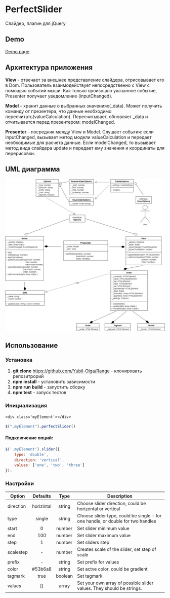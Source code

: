 # PerfectSlider

Слайдер, плагин для jQuery

## Demo
[Demo page](https://yubil-olga.github.io/Range/)

## Архитектура приложения

**View** - отвечает за внешнее представление слайдера, отрисовывает его в Dom. Пользователь взаимодействует непосредственно с View с помощью событий мыши. Как только произошло указанное событие, Presenter получает уведомление (inputChanged).

**Model** - хранит данные о выбранных значениях(_data). Может получить команду от презентера, что данные необходимо пересчитать(valueCalculation). Пересчитывает, обновляет _data и отчитывается перед презентером: modelChanged.

**Presenter** - посредник между View и Model. Слушает события: если inputChanged, вызывает метод модели valueCalculation и передает необходимые для расчета данные. Если modelChanged, то вызывает метод вида слайдера update и передает ему значения и координаты для перерисовки.

## UML диаграмма
![uml](Diagram.jpg "uml diagram")

## Использование

### Установка

1. **git clone** https://github.com/Yubil-Olga/Range - клонировать репозитрорий
2. **npm install** - установить зависимости
3. **npm run build** - запустить сборку
4. **npm test** - запуск тестов

### Инициализация

```
<div class='myElement'></div>
```
```javascript
$(".myElement").perfectSlider()
```

#### Подключение опций:
```javascript
$('.myElement').slider({
	type: 'double',
    direction: 'vertical',
    values: ['one', 'two', 'three']
});
```


### Настройки
| Option        | Defaults      | Type   | Description                                                                     |
| ------------- |:-------------:|:------:|---------------------------------------------------------------------------------|
| direction     | horizintal    | string | Choose slider direction, could be horizontal or vertical                        |
| type          | single        | string | Choose slider type, could be single - for one handle, or double for two handles |
| start         | 0             | number | Set slider minimum value
| end           | 100           | number | Set slider maximum value
| step          | 1             | number | Set sliders step
| scalestep     | -             | number | Creates scale of the slider, set step of scale
| prefix        | -             | string | Set prefix for values
| color         | #53b6a8       | string | Set actve color, could be gradient
| tagmark       | true          | boolean| Set tagmark
| values        | []            | array  | Set your own array of possible slider values. They should be strings.   

